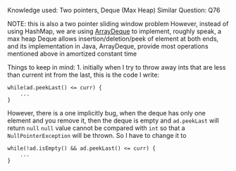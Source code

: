Knowledge used: Two pointers, Deque (Max Heap)
Similar Question: Q76

NOTE: this is also a two pointer sliding window problem
However, instead of using HashMap, we are using [ArrayDeque](https://docs.oracle.com/javase/8/docs/api/java/util/ArrayDeque.html)
to implement, roughly speak, a max heap
Deque allows insertion/deletion/peek of element at both ends, and its implementation
in Java, ArrayDeque, provide most operations mentioned above in amortized constant time

Things to keep in mind:
1.
initially when I try to throw away ints that are less than current int from the last,
this is the code I write:
```
while(ad.peekLast() <= curr) {
    ...
}
```
However, there is a one implicitly bug, when the deque has only one element and
you remove it, then the deque is empty and `ad.peekLast` will return `null`
`null` value cannot be compared with `int` so that a `NullPointerException` will
be thrown. So I have to change it to
```
while(!ad.isEmpty() && ad.peekLast() <= curr) {
    ...
}
```

